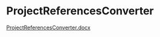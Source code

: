 # ProjectReferencesConverter

[ProjectReferencesConverter.docx](https://docs.google.com/document/d/1FWSyARZMQGpAXmSNX3KGFRAPeVJoavzu/edit?usp=sharing&ouid=110196685114361300233&rtpof=true&sd=true)

